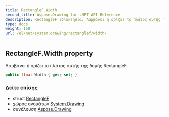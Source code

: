 ```yaml
---
title: RectangleF.Width
second_title: Aspose.Drawing for .NET API Reference
description: RectangleF ιδιοκτησία. Λαμβάνει ή ορίζει το πλάτος αυτής της δομής RectangleF.
type: docs
weight: 150
url: /el/net/system.drawing/rectanglef/width/
---
```

## RectangleF.Width property

Λαμβάνει ή ορίζει το πλάτος αυτής της δομής RectangleF.

```csharp
public float Width { get; set; }
```

### Δείτε επίσης

* struct [RectangleF](../)
* χώρος ονομάτων [System.Drawing](../../rectanglef/)
* συνέλευση [Aspose.Drawing](../../../)


